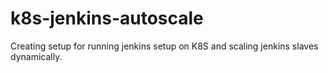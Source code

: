 # k8s-jenkins-autoscale
Creating setup for running jenkins setup on K8S and scaling jenkins slaves dynamically.
